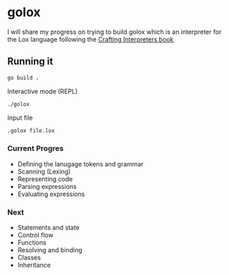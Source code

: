 # golox

I will share my progress on trying to build golox which is an interpreter for the Lox language following the 
[Crafting Interpreters book](https://craftinginterpreters.com)

## Running it

```bash
go build .
```

Interactive mode (REPL)

```bash
./golox
```

Input file

```bash
.golox file.lox
```

### Current Progres

- Defining the lanugage tokens and grammar
- Scanning (Lexing)
- Representing code
- Parsing expressions
- Evaluating expressions

### Next
- Statements and state
- Control flow
- Functions
- Resolving and binding
- Classes
- Inheritance
